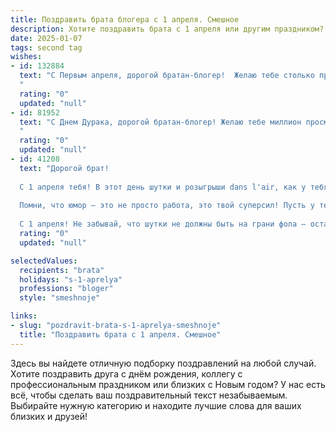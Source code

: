 ```yaml
---
title: Поздравить брата блогера с 1 апреля. Смешное
description: Хотите поздравить брата с 1 апреля или другим праздником? Наш ИИ создаст незабываемое поздравление, а вы обязательно выделитесь среди других.  
date: 2025-01-07
tags: second tag
wishes:
- id: 132884
  text: "С Первым апреля, дорогой братан-блогер!  Желаю тебе столько просмотров, что серверы YouTube рухнут от зависти, а подписчики будут оставлять только восторженные комментарии (даже если ты выложишь видео, где ты пытаешься жонглировать кошками)! Пусть твоя аудитория растёт быстрее, чем количество подписчиков у любого конкурента, а креатив бьёт ключом,  как шампанское на дне рождения!  Пусть все твои шутки будут вирусными, а хайп — вечным!
  "
  rating: "0"
  updated: "null"
- id: 81952
  text: "С Днем Дурака, дорогой братан-блогер! Желаю тебе миллион просмотров, а не разочарований, море лайков, а не хейтеров, и чтобы твоя аудитория была такой же лояльной, как ты к своим (почти) всегда правдивым историям! 😄
  "
  rating: "0"
  updated: "null"
- id: 41208
  text: "Дорогой брат!
  
  С 1 апреля тебя! В этот день шутки и розыгрыши dans l'air, как у тебя в блоге лайки! Желаю, чтобы твои идеи были свежими, как ломаная ссылка, а подписчики увеличивались, как цены на кофе. Пусть каждый твой пост собирает столько просмотров, что даже самые опытные блогеры будут завидовать!
  
  Помни, что юмор — это не просто работа, это твой суперсил! Пусть у тебя всегда будет запас мемов на случай, если кто-то попытается взять на себя роль твоего шутника. Поздравляю, и пусть удача всегда улыбается тебе так же, как ты улыбаешься, когда видишь новый комментарий с признанием в любви к твоему контенту!
  
  С 1 апреля! Не забывай, что шутки не должны быть на грани фола — оставь это своим подписчикам! 🎉😁"
  rating: "0"
  updated: "null"

selectedValues:
  recipients: "brata"
  holidays: "s-1-aprelya"
  professions: "bloger"
  style: "smeshnoje"

links:
- slug: "pozdravit-brata-s-1-aprelya-smeshnoje"
  title: "Поздравить брата с 1 апреля. Смешное"
---
```


Здесь вы найдете отличную подборку поздравлений на любой случай.
Хотите поздравить друга с днём рождения, коллегу с профессиональным праздником или близких с Новым годом? У нас есть всё, чтобы сделать ваш поздравительный текст незабываемым. Выбирайте нужную категорию и находите лучшие слова для ваших близких и друзей!
